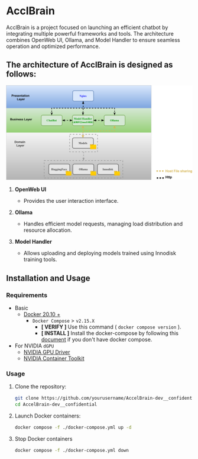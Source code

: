 # AcclBrain

AcclBrain is a project focused on launching an efficient chatbot by integrating multiple powerful frameworks and tools. The architecture combines OpenWeb UI, Ollama, and Model Handler to ensure seamless operation and optimized performance.

## The architecture of AcclBrain is designed as follows:

![](./docs/architecture.svg)

1. **OpenWeb UI**

   -  Provides the user interaction interface.

2. **Ollama**

   -  Handles efficient model requests, managing load distribution and resource allocation.

3. **Model Handler**

   - Allows uploading and deploying models trained using Innodisk training tools.

## Installation and Usage

### Requirements

* Basic
  * [Docker 20.10 + ](https://docs.docker.com/engine/install/ubuntu/)
    * `Docker Compose` > `v2.15.X`
      * **[ VERIFY ]** Use this command ( `docker compose version` ).
      * **[ INSTALL ]** Install the docker-compose by following this [document](https://docs.docker.com/compose/install/linux/#install-using-the-repository) if you don't have docker compose.
* For NVIDIA `dGPU`
  * [NVIDIA GPU Driver](https://docs.nvidia.com/datacenter/tesla/tesla-installation-notes/index.html)
  * [NVIDIA Container Toolkit](https://docs.nvidia.com/datacenter/cloud-native/container-toolkit/latest/install-guide.html#step-1-install-nvidia-container-toolkit)

### Usage

1. Clone the repository:

   ```bash
   git clone https://github.com/yourusername/AccelBrain-dev__confidential.git
   cd AccelBrain-dev__confidential
   ```

2. Launch Docker containers:

   ```bash
   docker compose -f ./docker-compose.yml up -d
   ```
3. Stop Docker containers
    ```bash
   docker compose -f ./docker-compose.yml down
   ```


